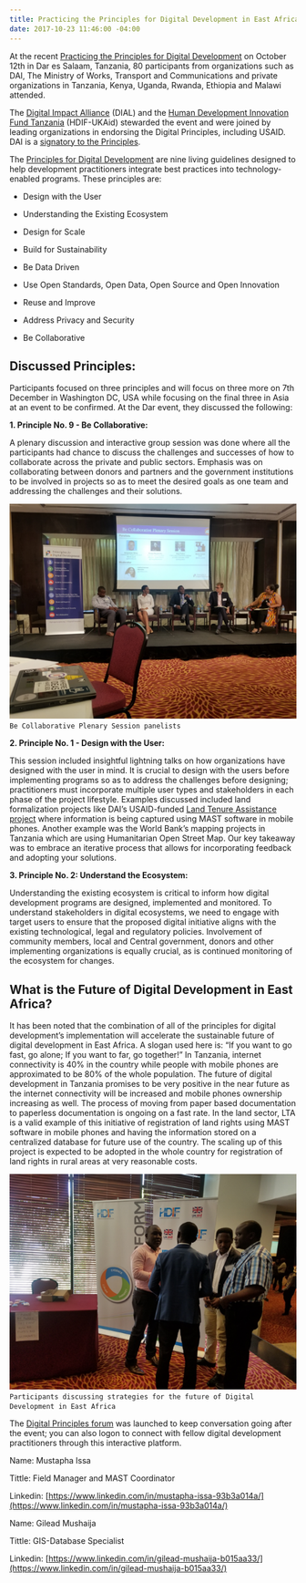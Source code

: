 ```yaml
---
title: Practicing the Principles for Digital Development in East Africa
date: 2017-10-23 11:46:00 -04:00
---
```


At the recent [Practicing the Principles for Digital Development](https://www.eventbrite.com/e/practicing-the-principles-for-digital-development-in-east-africa-tickets-37822273438) on October 12th in Dar es Salaam, Tanzania, 80 participants from organizations such as DAI, The Ministry of Works, Transport and Communications and private organizations in Tanzania, Kenya, Uganda, Rwanda, Ethiopia and Malawi attended.

The [Digital Impact Alliance](https://digitalimpactalliance.org/) (DIAL) and the [Human Development Innovation Fund Tanzania](http://www.hdif-tz.org/) (HDIF-UKAid) stewarded the event and were joined by leading organizations in endorsing the Digital Principles, including USAID. DAI is a [signatory to the Principles](https://digitalprinciples.org/endorse/endorsers/).

The [Principles for Digital Development](https://digitalprinciples.org/) are nine living guidelines designed to help development practitioners integrate best practices into technology-enabled programs. These principles are:

* Design with the User

* Understanding the Existing Ecosystem

* Design for Scale

* Build for Sustainability

* Be Data Driven

* Use Open Standards, Open Data, Open Source and Open Innovation

* Reuse and Improve

* Address Privacy and Security

* Be Collaborative

## Discussed Principles:

Participants focused on three principles and will focus on three more on 7th December in Washington DC, USA while focusing on the final three in Asia at an event to be confirmed.  At the Dar event, they discussed the following:

**1. Principle No. 9 - Be Collaborative:**

A plenary discussion and interactive group session was done where all the participants had chance to discuss the challenges and successes of how to collaborate across the private and public sectors. Emphasis was on collaborating between donors and partners and the government institutions to be involved in projects so as to meet the desired goals as one team and addressing the challenges and their solutions.

![principles photo 1.png](/uploads/principles%20photo%201.png)`Be Collaborative Plenary Session panelists`

**2. Principle No. 1 - Design with the User:**

This session included insightful lightning talks on how organizations have designed with the user in mind. It is crucial to design with the users before implementing programs so as to address the challenges before designing; practitioners must incorporate multiple user types and stakeholders in each phase of the project lifestyle. Examples discussed included land formalization projects like DAI’s USAID-funded [Land Tenure Assistance project](https://www.dai.com/our-work/projects/tanzania-feed-future-tanzania-land-tenure-assistance-lta) where information is being captured using MAST software in mobile phones. Another example was the World Bank’s mapping projects in Tanzania which are using Humanitarian Open Street Map. Our key takeaway was to embrace an iterative process that allows for incorporating feedback and adopting your solutions.

**3. Principle No. 2: Understand the Ecosystem:**

Understanding the existing ecosystem is critical to inform how digital development programs are designed, implemented and monitored. To understand stakeholders in digital ecosystems, we need to engage with target users to ensure that the proposed digital initiative aligns with the existing technological, legal and regulatory policies. Involvement of community members, local and Central government, donors and other implementing organizations is equally crucial, as is continued monitoring of the ecosystem for changes.

## What is the Future of Digital Development in East Africa?

It has been noted that the combination of all of the principles for digital development’s implementation will accelerate the sustainable future of digital development in East Africa. A slogan used here is: “If you want to go fast, go alone; If you want to far, go together!” In Tanzania, internet connectivity is 40% in the country while people with mobile phones are approximated to be 80% of the whole population. The future of digital development in Tanzania promises to be very positive in the near future as the internet connectivity will be increased and mobile phones ownership increasing as well. The process of moving from paper based documentation to paperless documentation is ongoing on a fast rate. In the land sector, LTA is a valid example of this initiative of registration of land rights using MAST software in mobile phones and having the information stored on a centralized database for future use of the country. The scaling up of this project is expected to be adopted in the whole country for registration of land rights in rural areas at very reasonable costs.

![principles photo 2.png](/uploads/principles%20photo%202.png)`Participants discussing strategies for the future of Digital Development in East Africa`

The [Digital Principles forum](http://forum.digitalprinciples.org) was launched to keep conversation going after the event; you can also logon to connect with fellow digital development practitioners through this interactive platform.



Name: Mustapha Issa

Tittle: Field Manager and MAST Coordinator

Linkedin: [https://www.linkedin.com/in/mustapha-issa-93b3a014a/](https://www.linkedin.com/in/mustapha-issa-93b3a014a/)

Name: Gilead Mushaija

Tittle: GIS-Database Specialist

Linkedin: [https://www.linkedin.com/in/gilead-mushaija-b015aa33/](https://www.linkedin.com/in/gilead-mushaija-b015aa33/)
